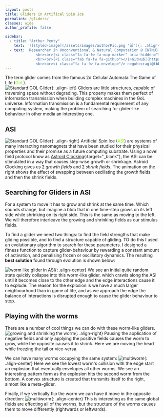 ```yaml
---
layout: posts
title: Gliders in Artifical Spin Ice
permalink: /gliders/
classes: wide
author_profile: false

sidebar:
  - title: "Arthur Penty"
    text: '![styled-image](/assets/images/authorPic.png "😸"){: .align-left style="width: 70%;"}'  
  - text: 'Researcher in Unconventional & Natural Computation @ [NTNU](https://www.ntnu.edu/employees/arthur.penty){:target="_blank"}
              <br><br>[<i class="fa fa-fw fa-map-marker" aria-hidden="true"></i>Norway](https://www.google.com/maps/place/Norway/){:target="_blank"}
              <br><br>[<i class="fab fa-fw fa-github"></i>GitHub](https://github.com/arth4){:target="_blank"}
              <br><br><i class="fa fa-fw fa-envelope"/> neguhecragl@tbbtyrznvy.pbz (rot13)'
---
```


<style>
g { color: Chartreuse }
</style>


The term glider comes from the famous 2d Cellular Automata The Game of Life (<g>GoL</g>).  
![Standard GOL Glider ](/assets/images/gliderRecolour.gif){: .align-left}
Gliders are little structures, capable of traversing space without degrading. This property makes them perfect of information transmission when building complex machines in the GoL universe. Information transmission is a fundamental requirement of any computing system, making the problem of searching for glider-like behaviour in other media an interesting one.

## ASI 
![Standard GOL Glider ](/assets/images/astClockFast.gif){: .align-right}
Artificial Spin Ice (<g>ASI</g>) are systems of many interacting nanomagnets that have been studied for their physical properties and their promise as a future computing substrate. Using a novel field protocol know as [Astroid Clocking](https://doi.org/10.1038/s41467-024-45319-7){:target="_blank"}, the ASI can be stimulated in a way that causes step-wise growth or shrinkage. Astroid Clocking gives us 2 *growth fields* and 2 *shrink fields*. The animation on the right shows the effect of swapping between oscillating the growth fields and then the shrink fields.

## Searching for Gliders in ASI
For a system to move it has to grow and shrink at the same time. Which sounds strange, but imagine a blob that in one time-step grows on its left side while shrinking on its right side. This is the same as moving to the left. We will therefore interleave the growing and shrinking fields as our stimulus fields.

To find a glider we need two things: to find the field strengths that make gliding possible, and to find a structure capable of gliding.
TO do this I used an evolutionary algorithm to search for these parameters. I designed a fitness function to capture glider-behaviour by rewarding a constant amount of activation, and penalising frozen or oscillatory dynamics. The resulting **best solution** found through evolution is shown below:

![worm like glider in ASI](/assets/images/firstSnake.gif){: .align-center}
We see an initial quite random state quickly collapse into this worm-like glider, which crawls along the ASI until it becomes close to the other edge and the edge interactions cause it to explode. The reason for the explosion is we have a much larger neighbourhood than in game of life, and as we approach the edge the balance of interactions is disrupted enough to cause the glider behaviour to stop.

## Playing with the worms
There are a number of cool things we can do with these worm-like gliders. 
![growing and shrinking the worm](/assets/images/snakeGrwShrnkCrop.gif){: .align-right}
Pausing the application of negative fields and only applying the positive fields causes the worm to grow, while the opposite causes it to shrink. Here we are moving the head while freezing the tail or vice-versa. 

We can have many worms occupying the same system:
![multiworm](/assets/images/staggerSnakes.gif){: .align-center}
Here we see the lowest worm's collision with the edge start an explosion that eventually envelopes all other worms. We see an interesting pattern form as the explosion hits the second worm from the bottom. A convex structure is created that transmits itself to the right, almost like a meta-glider.

Finally, if we vertically flip the worm we can have it move in the opposite direction:
![multiworm](/assets/images/snakeBothWays.gif){: .align-center}
This is interesting as the same global fields are effecting all of the worms, but the structure of the worms causes them to move differently (rightwards or leftwards).
    